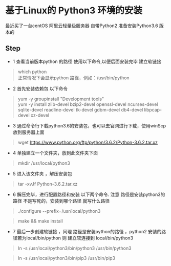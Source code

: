 # 基于Linux的 Python3 环境的安装  
最近买了一台centOS 阿里云轻量级服务器 自带Python2 准备安装Python3.6 版本的  
## Step  
* 1 查看当前版本python 的路径  使用以下命令,以便后面安装完毕 建立软链接
> which python  
正常情况下会显示python 路径，例如：/usr/bin/python  

* 2 首先安装依赖包 以下命令  
> yum -y groupinstall "Development tools"  
> yum -y install zlib-devel bzip2-devel openssl-devel ncurses-devel sqlite-devel readline-devel tk-devel gdbm-devel db4-devel libpcap-devel xz-devel  

* 3 通过命令行下载python3.6的安装包，也可以去官网进行下载，使用winScp 放到服务器上面
> wget https://www.python.org/ftp/python/3.6.2/Python-3.6.2.tar.xz  

* 4 单独建立一个文件夹，放到此文件夹下面    
> mkdir /usr/local/python3   

* 5 进入该文件夹 ，解压安装包   
> tar -xvJf  Python-3.6.2.tar.xz  

* 6 解压完毕，进行配置路径和安装 以下两个命令. 注意 路径是安装python3的路径 不是写死的，安装到哪个路径 就写什么路径
> ./configure --prefix=/usr/local/python3  

> make && make install  

* 7 最后一步创建软链接 ，同理 路径是安装python的路径 ，python2 安装的路径若为local/bin/python 则 建立软连接到 local/bin/python3
> ln -s /usr/local/python3/bin/python3 /usr/bin/python3  

> ln -s /usr/local/python3/bin/pip3 /usr/bin/pip3
